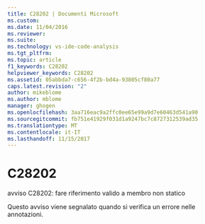 ```yaml
---
title: C28202 | Documenti Microsoft
ms.custom: 
ms.date: 11/04/2016
ms.reviewer: 
ms.suite: 
ms.technology: vs-ide-code-analysis
ms.tgt_pltfrm: 
ms.topic: article
f1_keywords: C28202
helpviewer_keywords: C28202
ms.assetid: 05abbda7-c656-4f2b-bd4a-93805cf80a77
caps.latest.revision: "2"
author: mikeblome
ms.author: mblome
manager: ghogen
ms.openlocfilehash: 3aa716eac9a2ffc0ee65e99a9d7e60463d541a90
ms.sourcegitcommit: fb751e41929f031d1a9247bc7c8727312539ad35
ms.translationtype: MT
ms.contentlocale: it-IT
ms.lasthandoff: 11/15/2017
---
```

# <a name="c28202"></a>C28202
avviso C28202: fare riferimento valido a membro non statico  
  
 Questo avviso viene segnalato quando si verifica un errore nelle annotazioni.